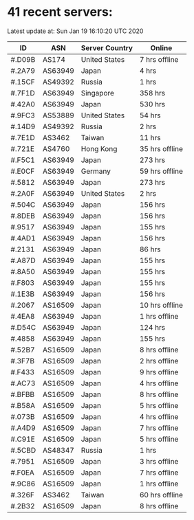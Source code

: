 # 41 recent servers:

Latest update at: Sun Jan 19 16:10:20 UTC 2020

| ID | ASN | Server Country | Online |
| -- | --- | -------------- | ------ |
| #.D09B | AS174 | United States | 7 hrs offline |
| #.2A79 | AS63949 | Japan | 4 hrs |
| #.15CF | AS49392 | Russia | 1 hrs |
| #.7F1D | AS63949 | Singapore | 358 hrs |
| #.42A0 | AS63949 | Japan | 530 hrs |
| #.9FC3 | AS53889 | United States | 54 hrs |
| #.14D9 | AS49392 | Russia | 2 hrs |
| #.7E1D | AS3462 | Taiwan | 11 hrs |
| #.721E | AS4760 | Hong Kong | 35 hrs offline |
| #.F5C1 | AS63949 | Japan | 273 hrs |
| #.E0CF | AS63949 | Germany | 59 hrs offline |
| #.5812 | AS63949 | Japan | 273 hrs |
| #.2A0F | AS63949 | United States | 2 hrs |
| #.504C | AS63949 | Japan | 156 hrs |
| #.8DEB | AS63949 | Japan | 156 hrs |
| #.9517 | AS63949 | Japan | 155 hrs |
| #.4AD1 | AS63949 | Japan | 156 hrs |
| #.2131 | AS63949 | Japan | 86 hrs |
| #.A87D | AS63949 | Japan | 155 hrs |
| #.8A50 | AS63949 | Japan | 155 hrs |
| #.F803 | AS63949 | Japan | 155 hrs |
| #.1E3B | AS63949 | Japan | 156 hrs |
| #.2067 | AS16509 | Japan | 10 hrs offline |
| #.4EA8 | AS63949 | Japan | 1 hrs offline |
| #.D54C | AS63949 | Japan | 124 hrs |
| #.4858 | AS63949 | Japan | 155 hrs |
| #.52B7 | AS16509 | Japan | 8 hrs offline |
| #.3F7B | AS16509 | Japan | 2 hrs offline |
| #.F433 | AS16509 | Japan | 9 hrs offline |
| #.AC73 | AS16509 | Japan | 4 hrs offline |
| #.BFBB | AS16509 | Japan | 8 hrs offline |
| #.B58A | AS16509 | Japan | 5 hrs offline |
| #.073B | AS16509 | Japan | 4 hrs offline |
| #.A4D9 | AS16509 | Japan | 7 hrs offline |
| #.C91E | AS16509 | Japan | 5 hrs offline |
| #.5CBD | AS48347 | Russia | 1 hrs |
| #.7951 | AS16509 | Japan | 3 hrs offline |
| #.F0EA | AS16509 | Japan | 7 hrs offline |
| #.9C86 | AS16509 | Japan | 1 hrs offline |
| #.326F | AS3462 | Taiwan | 60 hrs offline |
| #.2B32 | AS16509 | Japan | 8 hrs offline |

